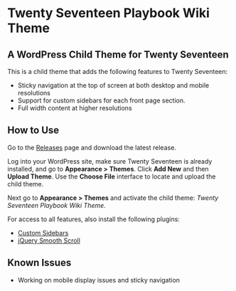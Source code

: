 # Twenty Seventeen Playbook Wiki Theme
## A WordPress Child Theme for Twenty Seventeen

This is a child theme that adds the following features to Twenty Seventeen:

- Sticky navigation at the top of screen at both desktop and mobile resolutions
- Support for custom sidebars for each front page section.
- Full width content at higher resolutions

## How to Use

Go to the [Releases](https://github.com/michaelgoitein/Virtusa-digital-playbook-theme/releases) page and download the latest release.

Log into your WordPress site, make sure Twenty Seventeen is already installed, and go to **Appearance > Themes**. Click **Add New** and then **Upload Theme**. Use the **Choose File** interface to locate and upload the child theme.

Next go to **Appearance > Themes** and activate the child theme: *Twenty Seventeen Playbook Wiki Theme*.

For access to all features, also install the following plugins:

- [Custom Sidebars](https://wordpress.org/plugins/custom-sidebars/)
- [jQuery Smooth Scroll](https://wordpress.org/plugins/jquery-smooth-scroll/)

## Known Issues

- Working on mobile display issues and sticky navigation
